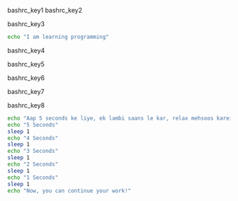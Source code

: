 bashrc_key1
bashrc_key2


bashrc_key3


```bash
echo "I am learning programming"
```
bashrc_key4


bashrc_key5


bashrc_key6


bashrc_key7


bashrc_key8


```bash
echo "Aap 5 seconds ke liye, ek lambi saans le kar, relax mehsoos karein"
echo "5 Seconds"
sleep 1
echo "4 Seconds"
sleep 1
echo "3 Seconds"
sleep 1
echo "2 Seconds"
sleep 1
echo "1 Seconds"
sleep 1
echo "Now, you can continue your work!"
```

